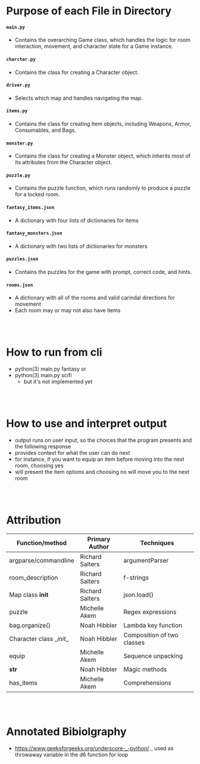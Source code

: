 # Purpose of each File in Directory
#### `main.py`
- Contains the overarching Game class, which handles the logic for room interaction, movement, and character state for a Game instance.

#### `charcter.py`
- Contains the class for creating a Character object.

#### `driver.py`
- Selects which map and handles navigating the map.

#### `items.py`
- Contains the class for creating Item objects, including
Weapons, Armor, Consumables, and Bags.

#### `monster.py`
- Contains the class for creating a Monster object, which 
inherits most of its attributes from the Character object.

#### `puzzle.py`
- Contains the puzzle function, which runs randomly to produce a puzzle for a locked room.

#### `fantasy_items.json`
- A dictionary with four lists of dictionaries for items 

#### `fantasy_monsters.json`
- A dictionary with two lists of dictionaries for monsters

#### `puzzles.json`
- Contains the puzzles for the game with prompt, correct code, and hints.

#### `rooms.json`
- A dictionary with all of the rooms and valid carindal directions for movement
- Each room may or may not also have items

<br/>
<br/>

# How to run from cli
- python(3) main.py fantasy
  or
- python(3) main.py scifi
     - but it's not implemented yet
<br/>
<br/>

# How to use and interpret output
- output runs on user input, so the choices that the program presents and the following response
- provides context for what the user can do next
- for instance, if you want to equip an item before moving into the next room, choosing yes
- will present the item options and choosing no will move you to the next room
<br/>
<br/>

# Attribution

| Function/method | Primary Author | Techniques |
|----------|----------|----------|
|   argparse/commandline  |   Richard Salters   |   argumentParser   |
|   room_description  |   Richard Salters   |   f-strings   |
|   Map class __init__  |   Richard Salters   |   json.load()   |
|   puzzle  |   Michelle Akem   |   Regex expressions   |
|   bag.organize()  |   Noah Hibbler   |   Lambda key function   |
|   Character class \__init__ |   Noah Hibbler   |   Composition of two classes   |
|   equip   |   Michelle Akem   |    Sequence unpacking   |
|   __str__ |   Noah Hibbler  |  Magic methods   |
|   has_items   |   Michelle Akem   |   Comprehensions   |
<br/>
<br/>

# Annotated Bibiolgraphy
- https://www.geeksforgeeks.org/underscore-_-python/ _ used as throwaway variable in the d6 function for loop
